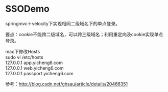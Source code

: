 # SSODemo

springmvc＋velocity下实现相同二级域名下的单点登录。

要点：cookie不能跨二级域名，可以跨三级域名；利用重定向及cookie实现单点登录。

mac下修改Hosts  
sudo vi /etc/hosts  
127.0.0.1	app.yicheng6.com  
127.0.0.1	web.yicheng6.com  
127.0.0.1	passport.yicheng6.com  

参考：http://blog.csdn.net/ghsau/article/details/20466351
